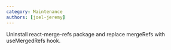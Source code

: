 ```yaml
---
category: Maintenance
authors: [joel-jeremy]
---
```


Uninstall react-merge-refs package and replace mergeRefs with useMergedRefs hook.
